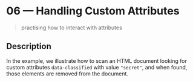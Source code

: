 # 06 &mdash; Handling Custom Attributes
> practising how to interact with attributes

## Description

In the example, we illustrate how to scan an HTML document looking for custom attributes `data-classified` with value `"secret"`, and when found, those elements are removed from the document.